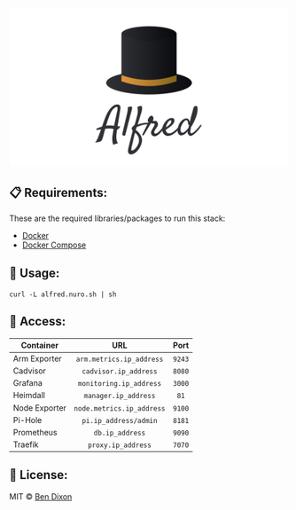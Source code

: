 <div align="center">
    <img src="./logo.png" />
</div>

## 📋 Requirements:
These are the required libraries/packages to run this stack:
 - [Docker](https://docker.com)
 - [Docker Compose](https://docs.docker.com/compose/)

## 🚀 Usage:
```shell
curl -L alfred.nuro.sh | sh
```

## 🔑 Access:
| Container		| URL                       | Port        |
| ------------- |:-------------------------:|:-----------:|
| Arm Exporter  | `arm.metrics.ip_address`  | `9243`      |
| Cadvisor		| `cadvisor.ip_address`     | `8080`      |
| Grafana		| `monitoring.ip_address`   | `3000`      |
| Heimdall		| `manager.ip_address`      | `81`        |
| Node Exporter	| `node.metrics.ip_address` | `9100`      |
| Pi-Hole       | `pi.ip_address/admin`     | `8181`      |
| Prometheus    | `db.ip_address`           | `9090`      |
| Traefik       | `proxy.ip_address`        | `7070`      |

## 📄 License:
MIT © [Ben Dixon](https://github.com/NuroDev/alfred/blob/master/LICENSE)
